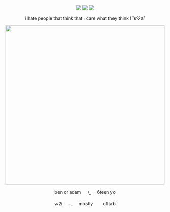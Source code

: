 <p align="center">
  <img src="https://i.postimg.cc/hPcNsr9p/tumblr-13ad711b097b5edd8140f7bb14587e3f-b9b30655-100.webp"> <img src="https://komarev.com/ghpvc/?username=cxstiiel&color=grey&style=plasic&label=𖦹₊⊹"> <img src="https://i.postimg.cc/gcvf356x/tumblr-d78770da62bf98fd70b36400cee904fd-b7939cd7-75.webp">

<p align="center">
  i hate people that think that i care what they think ! ˚ʚ♡ɞ˚
</p>

<p align="center">
  <img src="https://i.postimg.cc/fTCpr9CZ/tumblr-c10b9ee52fe40fe4e09f0d6b71d1e46e-b00b4f8a-1280.png" | width=500 style="font-size: 12px;"/>
</p>



<p align="center">
ben or adam⠀⠀𐔌⠀⠀6teen yo
</p>

<p align="center">
w2i ⠀ 𓂃 ⠀ mostly ⠀  ⠀ offtab
</p>
